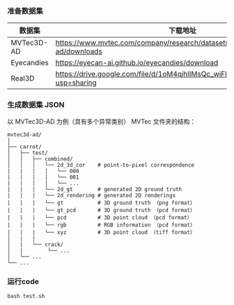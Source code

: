### 准备数据集

| 数据集     | 下载地址                                                     |
| ---------- | ------------------------------------------------------------ |
| MVTec3D-AD | https://www.mvtec.com/company/research/datasets/mvtec-3d-ad/downloads |
| Eyecandies | https://eyecan-ai.github.io/eyecandies/download              |
| Real3D     | https://drive.google.com/file/d/1oM4qjhlIMsQc_wiFIFIVBvuuR8nyk2k0/view?usp=sharing |

### 生成数据集 JSON

以 MVTec3D-AD 为例（具有多个异常类别）
MVTec 文件夹的结构：

```
mvtec3d-ad/
│
├── carrot/
│   ├── test/
│   │   ├── combined/
│   │   |   └── 2d_3d_cor    # point-to-pixel correspondence
|   |   |   |   └── 000
|   |   |   |   └── 001
|   |   |   |   └── ...
|   |   |   └── 2d_gt        # generated 2D ground truth
|   |   |   └── 2d_rendering # generated 2D renderings
|   |   |   └── gt           # 3D ground truth （png format）
|   |   |   └── gt_pcd       # 3D ground truth （pcd format）
|   |   |   └── pcd          # 3D point cloud （pcd format）
|   |   |   └── rgb          # RGB information （pcd format）
|   |   |   └── xyz          # 3D point cloud （tiff format）
│   |   |
│   |   └── crack/
│   |        └── ...
│   └── ...
└── ...
```

### 运行code

```
bash test.sh
```
